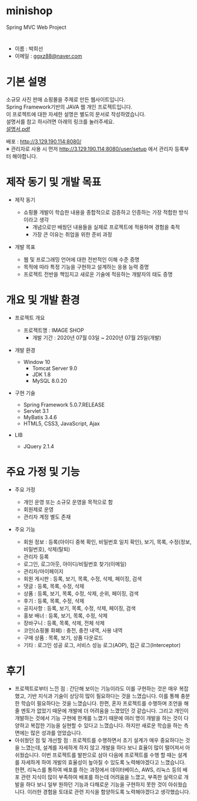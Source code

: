 # minishop
Spring MVC Web Project

# 
  - 이름 : 박희선
  - 이메일 : ggxz88@naver.com

# 기본 설명
소규모 사진 판매 쇼핑몰을 주제로 만든 웹사이트입니다.<br> 
Spring Framework기반의 JAVA 웹 개인 프로젝트입니다. <br>
이 프로젝트에 대한 자세한 설명은 별도의 문서로 작성하였습니다. <br>
설명서를 참고 하시려면 아래의 링크를 눌러주세요.<br> 
[설명서.pdf](https://github.com/ggxz88/minishop/files/5080780/default.pdf)

배포 : http://3.129.190.114:8080/  <br>
※ 관리자로 사용 시 먼저 http://3.129.190.114:8080/user/setup 에서 관리자 등록부터 해야합니다.

# 제작 동기 및 개발 목표
  - 제작 동기
    - 쇼핑몰 개발이 학습한 내용을 종합적으로 검증하고 인증하는 가장 적합한 방식이라고 생각 
	  - 개념으로만 배웠던 내용들을 실제로 프로젝트에 적용하며 경험을 축적
	  - 가장 큰 이유는 취업을 위한 준비 과정

  - 개발 목표 
	  - 웹 및 프로그래밍 언어에 대한 전반적인 이해 수준 증명
	  - 목적에 따라 특정 기능을 구현하고 설계하는 응용 능력 증명
	  - 프로젝트 전반을 책임지고 새로운 기술에 적응하는 개발자의 태도 증명

# 개요 및 개발 환경
  - 프로젝트 개요 
    - 프로젝트명 : IMAGE SHOP
	  - 개발 기간 : 2020년 07월 03일 ~ 2020년 07월 25일(개발)
    
  - 개발 환경
    - Window 10
	  - Tomcat Server 9.0
	  - JDK 1.8
	  - MySQL 8.0.20

  - 구현 기술 
	  - Spring Framework 5.0.7.RELEASE
	  - Servlet 3.1
	  - MyBatis 3.4.6
	  - HTML5, CSS3, JavaScript, Ajax
  
  - LIB
	  - JQuery 2.1.4
	    
# 주요 가정 및 기능
  - 주요 가정
    - 개인 운영 또는 소규모 운영을 목적으로 함
    - 회원제로 운영
    - 관리자 계정 별도 존재
  
  - 주요 기능
    - 회원 정보 : 등록(아이디 중복 확인, 비밀번호 일치 확인), 보기, 목록, 수정(정보, 비밀번호), 삭제(탈퇴)
    - 관리자 등록
    - 로그인, 로그아웃, 아이디/비밀번호 찾기(이메일)
    - 관리자/마이페이지
    - 회원 게시판 : 등록, 보기, 목록, 수정, 삭제, 페이징, 검색
    - 댓글 : 등록, 목록, 수정, 삭제
    - 상품 : 등록, 보기, 목록, 수정, 삭제, 순위, 페이징, 검색
    - 후기 : 등록, 목록, 수정, 삭제
    - 공지사항 : 등록, 보기, 목록, 수정, 삭제, 페이징, 검색
    - 홍보 배너 : 등록, 보기, 목록, 수정, 삭제
    - 장바구니 : 등록, 목록, 삭제, 전체 삭제
    - 코인(쇼핑몰 화폐) : 충전, 충전 내역, 사용 내역
    - 구매 상품 : 목록, 보기, 상품 다운로드 
    - 기타 : 로그인 성공 로그, 서비스 성능 로그(AOP), 접근 로그(Interceptor)
    
# 후기
  - 프로젝트로부터 느낀 점 : 간단해 보이는 기능이라도 이를 구현하는 것은 매우 복잡했고, 기반 지식과 기술이 상당히 많이 필요하다는 것을 느꼈습니다. 이를 통해 충분한 학습이 필요하다는 것을 느꼈습니다.
한편, 혼자 프로젝트를 수행하며 조언을 해줄 멘토가 없었기 때문에 개발에 더 어려움을 느꼈었던 것 같습니다. 그리고 개인이 개발하는 것에서 기능 구현에 한계를 느꼈기 때문에 여러 명이 개발을 하는 것이 다양하고 복잡한 기능을 실현할 수 있다고 느꼈습니다. 하지만 새로운 학습을 하는 측면에는 많은 성과를 얻었습니다.
  - 아쉬웠던 점 및 개선할 점 : 프로젝트를 수행하면서 초기 설계가 매우 중요하다는 것을 느꼈는데, 설계를 자세하게 하지 않고 개발을 하다 보니 효율이 많이 떨어져서 아쉬웠습니다. 이번 프로젝트를 발판으로 삼아 다음에 프로젝트를 수행 할 때는 설계를 자세하게 하여 개발의 효율성이 높아질 수 있도록 노력해야겠다고 느꼈습니다. 
한편, 리눅스를 통하여 배포를 하는 과정에서 데이터베이스, AWS, 리눅스 등의 배포 관련 지식이 많이 부족하여 배포를 하는데 어려움을 느꼈고, 부족한 실력으로 개발을 하다 보니 일부 원하던 기능과 다채로운 기능을 구현하지 못한 것이 아쉬웠습니다. 이러한 경험을 토대로 관련 지식을 함양하도록 노력해야겠다고 생각했습니다.
